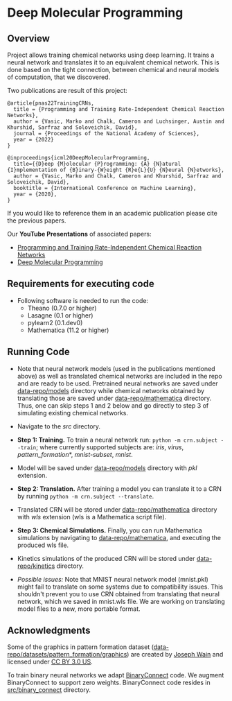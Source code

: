 # Deep Molecular Programming

## Overview
Project allows training chemical networks using deep learning. It
trains a neural network and translates it to an equivalent chemical
network. This is done based on the tight connection, between chemical
and neural models of computation, that we discovered.

Two publications are result of this project: 

```
@article{pnas22TrainingCRNs,
  title = {Programming and Training Rate-Independent Chemical Reaction Networks},
  author = {Vasic, Marko and Chalk, Cameron and Luchsinger, Austin and Khurshid, Sarfraz and Soloveichik, David},
  journal = {Proceedings of the National Academy of Sciences},
  year = {2022}
}

@inproceedings{icml20DeepMolecularProgramming,
  title={{D}eep {M}olecular {P}rogramming: {A} {N}atural {I}mplementation of {B}inary-{W}eight {R}e{L}{U} {N}eural {N}etworks},
  author = {Vasic, Marko and Chalk, Cameron and Khurshid, Sarfraz and Soloveichik, David},
  booktitle = {International Conference on Machine Learning},
  year = {2020},
}
```
If you would like to reference them in an academic publication please
cite the previous papers.

Our **YouTube Presentations** of associated papers:
- [Programming and Training Rate-Independent Chemical Reaction Networks](https://www.youtube.com/watch?v=OWtrPTaIvXM)
- [Deep Molecular Programming](https://www.youtube.com/watch?v=kf-0FLZyoNk)

## Requirements for executing code
- Following software is needed to run the code:
    * Theano (0.7.0 or higher)
    * Lasagne (0.1 or higher)
    * pylearn2 (0.1.dev0)
    * Mathematica (11.2 or higher)

## Running Code
- Note that neural network models (used in the publications mentioned
  above) as well as translated chemical networks are included in the
  repo and are ready to be used. Pretrained neural networks are saved
  under
  [data-repo/models](https://github.com/marko-vasic/dmp/tree/main/data-repo/models)
  directory while chemical networks obtained by translating those are
  saved under
  [data-repo/mathematica](https://github.com/marko-vasic/dmp/tree/main/data-repo/mathematica)
  directory. Thus, one can skip steps 1 and 2 below and go directly to
  step 3 of simulating existing chemical networks.

- Navigate to the *src* directory.

- **Step 1: Training.** To train a neural network run: ```python -m
  crn.subject --train```; where currently supported subjects are:
  *iris*, *virus*, *pattern_formation**, *mnist-subset*, *mnist*.

- Model will be saved under
  [data-repo/models](https://github.com/marko-vasic/dmp/tree/main/data-repo/models)
  directory with *pkl* extension.

- **Step 2: Translation.** After training a model you can translate it
  to a CRN by running ```python -m crn.subject --translate```.

- Translated CRN will be stored under
  [data-repo/mathematica](https://github.com/marko-vasic/dmp/tree/main/data-repo/mathematica)
  directory with *wls* extension (wls is a Mathematica script file).

- **Step 3: Chemical Simulations.** Finally, you can run Mathematica
  simulations by navigating to
  [data-repo/mathematica](https://github.com/marko-vasic/dmp/tree/main/data-repo/mathematica),
  and executing the produced wls file.

- Kinetics simulations of the produced CRN will be stored under
  [data-repo/kinetics](https://github.com/marko-vasic/dmp/tree/main/data-repo/kinetics)
  directory.

- *Possible issues:* Note that MNIST neural network model (mnist.pkl)
  might fail to translate on some systems due to compatibility
  issues. This shouldn't prevent you to use CRN obtained from
  translating that neural network, which we saved in mnist.wls
  file. We are working on translating model files to a new, more
  portable format.

## Acknowledgments
Some of the graphics in pattern formation dataset
([data-repo/datasets/pattern_formation/graphics](https://github.com/marko-vasic/dmp/tree/main/data-repo/datasets/pattern_formation/graphics))
are created by [Joseph Wain](http://penandthink.com) and licensed
under [CC BY 3.0 US](http://creativecommons.org/licenses/by/3.0/us/).

To train binary neural networks we adapt
[BinaryConnect](https://github.com/MatthieuCourbariaux/BinaryConnect)
code. We augment BinaryConnect to support zero weights. BinaryConnect
code resides in
[src/binary_connect](https://github.com/marko-vasic/dmp/tree/main/src/binary_connect)
directory.
